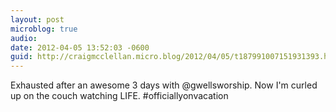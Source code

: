 ```yaml
---
layout: post
microblog: true
audio: 
date: 2012-04-05 13:52:03 -0600
guid: http://craigmcclellan.micro.blog/2012/04/05/t187991007151931393.html
---
```

Exhausted after an awesome 3 days with @gwellsworship. Now I'm curled up on the couch watching LIFE. #officiallyonvacation
